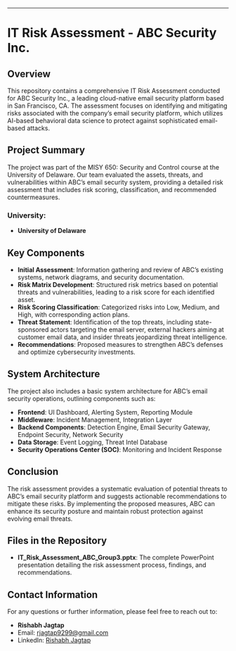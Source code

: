 
---

# IT Risk Assessment - ABC Security Inc.

## Overview

This repository contains a comprehensive IT Risk Assessment conducted for ABC Security Inc., a leading cloud-native email security platform based in San Francisco, CA. The assessment focuses on identifying and mitigating risks associated with the company’s email security platform, which utilizes AI-based behavioral data science to protect against sophisticated email-based attacks.

## Project Summary

The project was part of the MISY 650: Security and Control course at the University of Delaware. Our team evaluated the assets, threats, and vulnerabilities within ABC’s email security system, providing a detailed risk assessment that includes risk scoring, classification, and recommended countermeasures.

### University:
- **University of Delaware**

## Key Components

- **Initial Assessment**: Information gathering and review of ABC’s existing systems, network diagrams, and security documentation.
- **Risk Matrix Development**: Structured risk metrics based on potential threats and vulnerabilities, leading to a risk score for each identified asset.
- **Risk Scoring Classification**: Categorized risks into Low, Medium, and High, with corresponding action plans.
- **Threat Statement**: Identification of the top threats, including state-sponsored actors targeting the email server, external hackers aiming at customer email data, and insider threats jeopardizing threat intelligence.
- **Recommendations**: Proposed measures to strengthen ABC’s defenses and optimize cybersecurity investments.

## System Architecture

The project also includes a basic system architecture for ABC’s email security operations, outlining components such as:
- **Frontend**: UI Dashboard, Alerting System, Reporting Module
- **Middleware**: Incident Management, Integration Layer
- **Backend Components**: Detection Engine, Email Security Gateway, Endpoint Security, Network Security
- **Data Storage**: Event Logging, Threat Intel Database
- **Security Operations Center (SOC)**: Monitoring and Incident Response

## Conclusion

The risk assessment provides a systematic evaluation of potential threats to ABC’s email security platform and suggests actionable recommendations to mitigate these risks. By implementing the proposed measures, ABC can enhance its security posture and maintain robust protection against evolving email threats.

## Files in the Repository

- **IT_Risk_Assessment_ABC_Group3.pptx**: The complete PowerPoint presentation detailing the risk assessment process, findings, and recommendations.

## Contact Information

For any questions or further information, please feel free to reach out to:

- **Rishabh Jagtap**
- Email: rjagtap9299@gmail.com
- LinkedIn: [Rishabh Jagtap](https://www.linkedin.com/in/rishabh-jagtap/)

